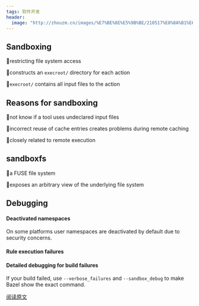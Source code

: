 ```yaml
---
tags: 软件开发
header:
  image: "http://zhouzm.cn/images/%E7%BE%8E%E5%9B%BE/210517%E8%8A%B1%E6%B5%B7.jpg"
---
```




## Sandboxing

🐣restricting file system access

🐣constructs an `execroot/` directory for each action

🐣`execroot/` contains all input files to the action

## Reasons for sandboxing

🐣not know if a tool uses undeclared input files

🐣incorrect reuse of cache entries creates problems during remote caching

🐣closely related to remote execution

## sandboxfs

🐣a FUSE file system

🐣exposes an arbitrary view of the underlying file system

## Debugging

#### Deactivated namespaces

On some platforms user namespaces are deactivated by default due to security concerns.

#### Rule execution failures

#### Detailed debugging for build failures

If your build failed, use `--verbose_failures` and `--sandbox_debug` to make Bazel show the exact command.

[阅读原文](https://docs.bazel.build/versions/master/sandboxing.html)